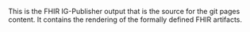 This is the FHIR IG-Publisher output that is the source for the git pages content.  It contains the rendering of the formally defined FHIR artifacts.
